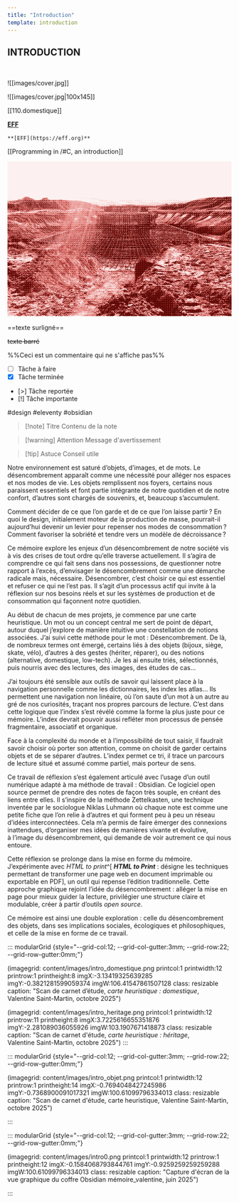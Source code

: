 ```yaml
---
title: "Introduction"
template: introduction
---
```



## INTRODUCTION

<br class="breakpage">

![[images/cover.jpg]]

![[images/cover.jpg|100x145]]

[[110.domestique]]

**[EFF](https://eff.org)**

```
**[EFF](https://eff.org)**
```

[[Programming in /#C, an introduction]]

![Texte alternatif](images/rebar-foundation-wind-turbine_dithered.png "Titre de l'image")

==texte surligné==

~~texte barré~~

%%Ceci est un commentaire qui ne s'affiche pas%%

- [ ] Tâche à faire
- [x] Tâche terminée
- [>] Tâche reportée
- [!] Tâche importante

#design #eleventy #obsidian

> [!note] Titre
> Contenu de la note

> [!warning] Attention
> Message d'avertissement

> [!tip] Astuce
> Conseil utile



Notre environnement est saturé d’objets, d’images, et de mots. Le désencombrement apparaît comme une nécessité pour alléger nos espaces et nos modes de vie. Les objets remplissent nos foyers, certains nous paraissent essentiels et font partie intégrante de notre quotidien et de notre confort, d’autres sont chargés de souvenirs, et, beaucoup s’accumulent. 

Comment décider de ce que l’on garde et de ce que l’on laisse partir ? En quoi le design, initialement moteur de la production de masse, pourrait-il aujourd’hui devenir un levier pour repenser nos modes de consommation ? Comment favoriser la sobriété et tendre vers un modèle de décroissance ?

Ce mémoire explore les enjeux d’un désencombrement de notre société vis à vis des crises de tout ordre qu’elle traverse actuellement. Il s’agira de comprendre ce qui fait sens dans nos possessions, de questionner notre rapport à l’excès, d’envisager le désencombrement comme une démarche radicale mais, nécessaire. 
Désencombrer, c’est choisir ce qui est essentiel et refuser ce qui ne l’est pas. Il s’agit d’un processus actif qui invite à la réflexion sur nos besoins réels et sur les systèmes de production et de consommation qui façonnent notre quotidien.

Au début de chacun de mes projets, je commence par une carte heuristique. Un mot ou un concept central me sert de point de départ, autour duquel j’explore de manière intuitive une constellation de notions associées. J’ai suivi cette méthode pour le mot : Désencombrement. 
De là, de nombreux termes ont émergé, certains liés à des objets (bijoux, siège, skate, vélo), d’autres à des gestes (hériter, réparer), ou des notions (alternative, domestique, low-tech). Je les ai ensuite triés, sélectionnés, puis nourris avec des lectures, des images, des études de cas… 

J’ai toujours été sensible aux outils de savoir qui laissent place à la navigation personnelle comme les dictionnaires, les index les atlas… Ils permettent une navigation non linéaire, où l’on saute d’un mot à un autre au gré de nos curiosités, traçant nos propres parcours de lecture. C’est dans cette logique que l’index s’est révélé comme la forme la plus juste pour ce mémoire. L’index devrait pouvoir aussi refléter mon processus de pensée fragmentaire, associatif et organique.

Face à la complexité du monde et à l’impossibilité de tout saisir, il faudrait savoir choisir où porter son attention, comme on choisit de garder certains objets et de se séparer d’autres. L’index permet ce tri, il trace un parcours de lecture situé et assumé comme partiel, mais porteur de sens. 

Ce travail de réflexion s’est également articulé avec l’usage d’un outil numérique adapté à ma méthode de travail : Obsidian. Ce logiciel open source permet de prendre des notes de façon très souple, en créant des liens entre elles. Il s’inspire de la méthode Zettelkasten, une technique inventée par le sociologue Niklas Luhmann où chaque note est comme une petite fiche que l’on relie à d’autres et qui forment peu à peu un réseau d’idées interconnectées. Cela m’a permis de faire émerger des connexions inattendues, d’organiser mes idées de manières vivante et évolutive, à l’image du désencombrement, qui demande de voir autrement ce qui nous entoure.

Cette réflexion se prolonge dans la mise en forme du mémoire. J’expérimente avec *HTML to print*^[ **_HTML to Print_** : désigne les techniques permettant de transformer une page web en document imprimable ou exportable en PDF], un outil qui repense l’édition traditionnelle. Cette approche graphique rejoint l’idée du désencombrement : alléger la mise en page pour mieux guider la lecture, privilégier une structure claire et modulable, créer à partir d’outils *open source*. 

Ce mémoire est ainsi une double exploration : celle du désencombrement des objets, dans ses implications sociales, écologiques et philosophiques, et celle de la mise en forme de ce travail.

::: modularGrid {style="--grid-col:12; --grid-col-gutter:3mm; --grid-row:22; --grid-row-gutter:0mm;"}

(imagegrid: content/images/intro_domestique.png printcol:1 printwidth:12 printrow:1 printheight:8 imgX:-3.13419325639285 imgY:-0.3821281599059374 imgW:106.41547861507128 class: resizable caption: "Scan de carnet d’étude, *carte heuristique : domestique*, <br> Valentine Saint-Martin, octobre 2025")

(imagegrid: content/images/intro_heritage.png printcol:1 printwidth:12 printrow:11 printheight:8 imgX:3.7225616655351876 imgY:-2.281089036055926 imgW:103.1907671418873 class: resizable caption: "Scan de carnet d'étude, *carte heuristique : héritage*, <br>Valentine Saint-Martin, octobre 2025")
:::

::: modularGrid {style="--grid-col:12; --grid-col-gutter:3mm; --grid-row:22; --grid-row-gutter:0mm;"}

(imagegrid: content/images/intro_objet.png printcol:1 printwidth:12 printrow:1 printheight:14 imgX:-0.7694048427245986 imgY:-0.7368900091017321 imgW:100.61099796334013 class: resizable caption: "Scan de carnet d'étude, carte heuristique, Valentine Saint-Martin, octobre 2025")

:::

::: modularGrid {style="--grid-col:12; --grid-col-gutter:3mm; --grid-row:22; --grid-row-gutter:0mm;"}

(imagegrid: content/images/intro0.png printcol:1 printwidth:12 printrow:1 printheight:12 imgX:-0.1584068793844761 imgY:-0.9259259259259288 imgW:100.61099796334013 class: resizable caption: "Capture d'écran de la vue graphique du coffre Obsidian mémoire_valentine, juin 2025")

:::